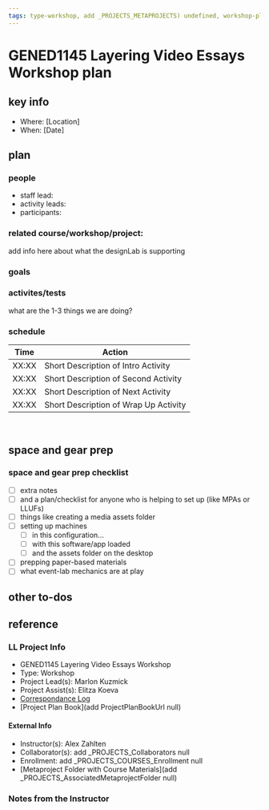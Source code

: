```yaml
---
tags: type-workshop, add _PROJECTS_METAPROJECTS) undefined, workshop-plan
---
```



# GENED1145 Layering Video Essays Workshop plan

## key info
- Where: [Location]
- When: [Date]

## plan

### people
* staff lead:
* activity leads:
* participants:
### related course/workshop/project:
add info here about what the designLab is supporting
### goals
### activites/tests
what are the 1-3 things we are doing?
### schedule

| Time | Action |  
| -------- | -------- | 
| XX:XX     |  Short Description of Intro Activity    | 
| XX:XX     |  Short Description of Second Activity    | 
| XX:XX     |  Short Description of Next Activity    | 
| XX:XX     |  Short Description of Wrap Up Activity    |  
 
## space and gear prep

### space and gear prep checklist
- [ ] extra notes
- [ ] and a plan/checklist for anyone who is helping to set up (like MPAs or LLUFs)
- [ ] things like creating a media assets folder
- [ ] setting up machines 
    - [ ] in this configuration...
    - [ ] with this software/app loaded
    - [ ] and the assets folder on the desktop
- [ ] prepping paper-based materials
- [ ] what event-lab mechanics are at play 

## other to-dos

## reference
### LL Project Info
* GENED1145 Layering Video Essays Workshop
* Type: Workshop
* Project Lead(s): Marlon Kuzmick
* Project Assist(s): Elitza Koeva
* [Correspondance Log](https://drive.google.com/drive/folders/1bAUIi_NX3tvdf-ZRx7T5vxSgQJ_tYoav?usp=drive_link)
* [Project Plan Book](add ProjectPlanBookUrl null)

#### External Info
* Instructor(s): Alex Zahlten
* Collaborator(s): add _PROJECTS_Collaborators null
* Enrollment: add _PROJECTS_COURSES_Enrollment null
* [Metaproject Folder with Course Materials](add _PROJECTS_AssociatedMetaprojectFolder null)
### Notes from the Instructor

